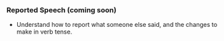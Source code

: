 ### Reported Speech (coming soon)

- Understand how to report what someone else said, and the changes to make in verb tense.

